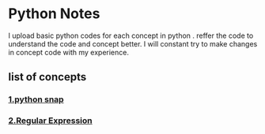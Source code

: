  <h1>Python Notes</h1>
I upload basic python codes for each concept in python .
reffer the code to understand the code and concept better.
I will constant try to make changes in concept code with my experience.
<h2>list of concepts</h2>
<h3><a href="https://github.com/asaikiran1999/python/blob/main/python_snap.ipynb">1.python snap</a></h3>
<h3><a href="https://github.com/asaikiran1999/python/blob/main/Regular_expresssion.ipynb">2.Regular Expression</a></h3>
